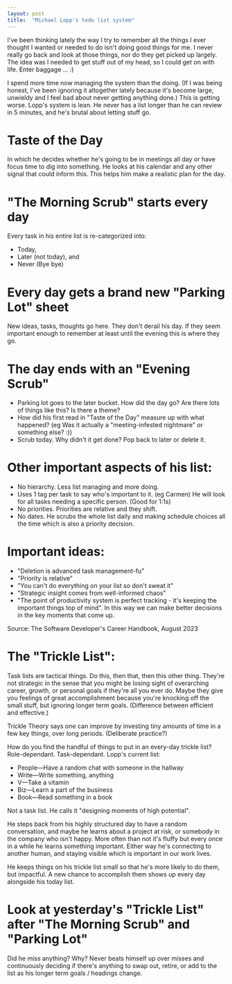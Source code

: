 ```yaml
---
layout: post
title:  "Michael Lopp's todo list system"
---
```


I've been thinking lately the way I try to remember all the things I ever thought I wanted or needed to do isn't doing good things for me. I never really go back and look at those things, nor do they get picked up largely. The idea was I needed to get stuff out of my head, so I could get on with life. Enter baggage ... :)

I spend more time now managing the system than the doing. (If I was being honest, I've been ignoring it altogether lately because it's become large, unwieldy and I feel bad about never getting anything done.) This is getting worse. Lopp's system is lean. He never has a list longer than he can review in 5 minutes, and he's brutal about letting stuff go.

# Taste of the Day

In which he decides whether he's going to be in meetings all day or have focus time to dig into something. He looks at his calendar and any other signal that could inform this. This helps him make a realistic plan for the day.

# "The Morning Scrub" starts every day

Every task in his entire list is re-categorized into:

* Today,
* Later (not today), and
* Never (Bye bye)

# Every day gets a brand new "Parking Lot" sheet

New ideas, tasks, thoughts go here. They don't derail his day. If they seem important enough to remember at least until the evening this is where they go.

# The day ends with an "Evening Scrub"

* Parking lot goes to the later bucket. How did the day go? Are there lots of things like this? Is there a theme?
* How did his first read in "Taste of the Day" measure up with what happened? (eg Was it actually a "meeting-infested nightmare" or something else? :))
* Scrub today. Why didn't it get done? Pop back to later or delete it.

# Other important aspects of his list:

* No hierarchy. Less list managing and more doing.
* Uses 1 tag per task to say who's important to it. (eg Carmen) He will look for all tasks needing a specific person. (Good for 1:1s)
* No priorities. Priorities are relative and they shift.
* No dates. He scrubs the whole list daily and making schedule choices all the time which is also a priority decision.

# Important ideas:

* "Deletion is advanced task management-fu"
* "Priority is relative"
* "You can't do everything on your list so don't sweat it"
* "Strategic insight comes from well-informed chaos"
* "The point of productivity system is perfect tracking - it's keeping the important things top of mind". In this way we can make better decisions in the key moments that come up.

Source: The Software Developer's Career Handbook, August 2023

# The "Trickle List":

Task lists are tactical things. Do this, then that, then this other thing. They're not strategic in the sense that you might be losing sight of overarching career, growth, or personal goals if they're all you ever do. Maybe they give you feelings of great accomplishment because you're knocking off the small stuff, but ignoring longer term goals. (Difference between efficient and effective.)

Trickle Theory says one can improve by investing tiny amounts of time in a few key things, over long periods. (Deliberate practice?)

How do you find the handful of things to put in an every-day trickle list? Role-dependant. Task-dependant. Lopp's current list:

* People—Have a random chat with someone in the hallway
* Write—Write something, anything
* V—Take a vitamin
* Biz—Learn a part of the business
* Book—Read something in a book

Not a task list. He calls it "designing moments of high potential".

He steps back from his highly structured day to have a random conversation, and maybe he learns about a project at risk, or somebody in the company who isn't happy. More often than not it's fluffy but every once in a while he learns something important. Either way he's connecting to another human, and staying visible which is important in our work lives.

He keeps things on his trickle list small so that he's more likely to do them, but impactful. A new chance to accomplish them shows up every day alongside his today list.

# Look at yesterday's "Trickle List" after "The Morning Scrub" and "Parking Lot"

Did he miss anything? Why? Never beats himself up over misses and continuously deciding if there's anything to swap out, retire, or add to the list as his longer term goals / headings change.